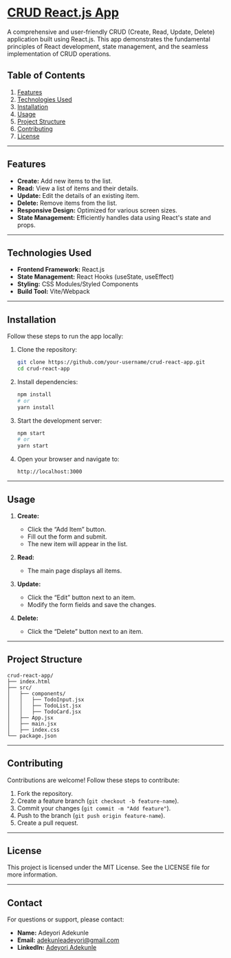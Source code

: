 # [CRUD React.js App](https://reactjs-todojs.netlify.app/)

A comprehensive and user-friendly CRUD (Create, Read, Update, Delete) application built using React.js. This app demonstrates the fundamental principles of React development, state management, and the seamless implementation of CRUD operations.

## Table of Contents

1. [Features](#features)
2. [Technologies Used](#technologies-used)
3. [Installation](#installation)
4. [Usage](#usage)
5. [Project Structure](#project-structure)
6. [Contributing](#contributing)
7. [License](#license)

---

## Features

- **Create:** Add new items to the list.
- **Read:** View a list of items and their details.
- **Update:** Edit the details of an existing item.
- **Delete:** Remove items from the list.
- **Responsive Design:** Optimized for various screen sizes.
- **State Management:** Efficiently handles data using React's state and props.

---

## Technologies Used

- **Frontend Framework:** React.js
- **State Management:** React Hooks (useState, useEffect)
- **Styling:** CSS Modules/Styled Components 
- **Build Tool:** Vite/Webpack 

---

## Installation

Follow these steps to run the app locally:

1. Clone the repository:

   ```bash
   git clone https://github.com/your-username/crud-react-app.git
   cd crud-react-app
   ```

2. Install dependencies:

   ```bash
   npm install
   # or
   yarn install
   ```

3. Start the development server:

   ```bash
   npm start
   # or
   yarn start
   ```

4. Open your browser and navigate to:

   ```
   http://localhost:3000
   ```

---

## Usage

1. **Create:**

   - Click the “Add Item” button.
   - Fill out the form and submit.
   - The new item will appear in the list.

2. **Read:**

   - The main page displays all items.

3. **Update:**

   - Click the “Edit” button next to an item.
   - Modify the form fields and save the changes.

4. **Delete:**

   - Click the “Delete” button next to an item.

---

## Project Structure

```
crud-react-app/
├── index.html
├── src/
│   ├── components/
│   │   ├── TodoInput.jsx
│   │   ├── TodoList.jsx
│   │   ├── TodoCard.jsx
│   ├── App.jsx
│   ├── main.jsx
│   ├── index.css
└── package.json
```

---

## Contributing

Contributions are welcome! Follow these steps to contribute:

1. Fork the repository.
2. Create a feature branch (`git checkout -b feature-name`).
3. Commit your changes (`git commit -m "Add feature"`).
4. Push to the branch (`git push origin feature-name`).
5. Create a pull request.

---

## License

This project is licensed under the MIT License. See the LICENSE file for more information.

---

## Contact

For questions or support, please contact:

- **Name:** Adeyori Adekunle
- **Email:** [adekunleadeyori@gmail.com](mailto\:adekunleadeyori@gmail.com)
- **LinkedIn:** [Adeyori Adekunle](https://linkedin.com/in/adeyoriadekunle)

